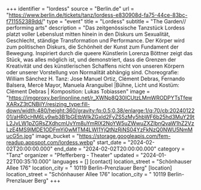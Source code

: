 +++
identifier = "lordess"
source = "Berlin.de"
url = "https://www.berlin.de/tickets/tanz/lordess-e830908d-fa75-44ce-83bc-f711552389dd/"
type = "event"
title = "Lordess"
subtitle = "The Garden// performing arts"
description = "Das zeitgenössische Tanzstück Lordess platzt voller Lebenslust mitten hinein in den Diskurs um Sexualität, Geschlecht, ständige Transformation und Performance.
Der Körper wird zum politischen Diskurs, die Schönheit der Kunst zum Fundament der Bewegung. Inspiriert durch die queere Künstlerin Lorenza Böttner zeigt das Stück, was alles möglich ist, und demonstriert, dass die Grenzen der Kreativität und des künstlerischen Schaffens nicht von unseren Körpern oder unserer Vorstellung von Normalität abhängig sind.
Choreografie: William Sánchez H.
Tanz: Jose Manuel Ortiz, Clément Debras, Fernando Balsera, Mercè Mayor, Manuela Aranguibel |Bühne, Licht und Kostüm: Clément Debras | Komposition: Lukas Tobiassen"
image = "https://imgproxy.berlinonline.net/r_XWNp8Q30ICUtzLMmWRODPYTsTfewXARxZ3tCNBilY/resizing_type:fill-down/width:480/height:360/gravity:fp:0.5:0.38/enlarge:1/q:70/cb:2024012201/aHR0cHM6Ly9wb3B1bGEtbWlkZGxld2FyZS5zMy5hbWF6b25hd3MuY29tL2JvLW1pZGRsZXdhcmUvYm8uYmRlX2NoYW5uZWwuZXZlbnQvaW1hZ2VzLzE4MS9lMDE1ODFmYi0wMTM4LWI1YjQtNzRiNS04YzFkNzQ0NWU5NmMucG5n.jpg"
image_bucket = "https://storage.googleapis.com/fem-readup.appspot.com/lordess.webp"
start_date = "2024-02-02T20:00:00.000"
end_date = "2024-02-02T20:00:00.000"
category = "Tanz"
organizer = "Pfefferberg - Theater"
updated = "2024-01-22T00:35:10.000"
languages = []
[contact]
location_street = "Schönhauser Allee 176"
location_city = " 10119 Berlin-Prenzlauer Berg"
[location]
location_street = "Schönhauser Allee 176"
location_city = " 10119 Berlin-Prenzlauer Berg"
+++